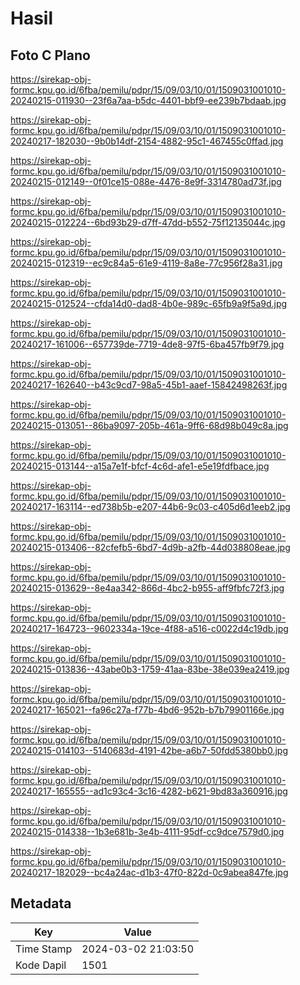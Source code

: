 # Hasil

## Foto C Plano

https://sirekap-obj-formc.kpu.go.id/6fba/pemilu/pdpr/15/09/03/10/01/1509031001010-20240215-011930--23f6a7aa-b5dc-4401-bbf9-ee239b7bdaab.jpg

https://sirekap-obj-formc.kpu.go.id/6fba/pemilu/pdpr/15/09/03/10/01/1509031001010-20240217-182030--9b0b14df-2154-4882-95c1-467455c0ffad.jpg

https://sirekap-obj-formc.kpu.go.id/6fba/pemilu/pdpr/15/09/03/10/01/1509031001010-20240215-012149--0f01ce15-088e-4476-8e9f-3314780ad73f.jpg

https://sirekap-obj-formc.kpu.go.id/6fba/pemilu/pdpr/15/09/03/10/01/1509031001010-20240215-012224--6bd93b29-d7ff-47dd-b552-75f12135044c.jpg

https://sirekap-obj-formc.kpu.go.id/6fba/pemilu/pdpr/15/09/03/10/01/1509031001010-20240215-012319--ec9c84a5-61e9-4119-8a8e-77c956f28a31.jpg

https://sirekap-obj-formc.kpu.go.id/6fba/pemilu/pdpr/15/09/03/10/01/1509031001010-20240215-012524--cfda14d0-dad8-4b0e-989c-65fb9a9f5a9d.jpg

https://sirekap-obj-formc.kpu.go.id/6fba/pemilu/pdpr/15/09/03/10/01/1509031001010-20240217-161006--657739de-7719-4de8-97f5-6ba457fb9f79.jpg

https://sirekap-obj-formc.kpu.go.id/6fba/pemilu/pdpr/15/09/03/10/01/1509031001010-20240217-162640--b43c9cd7-98a5-45b1-aaef-15842498263f.jpg

https://sirekap-obj-formc.kpu.go.id/6fba/pemilu/pdpr/15/09/03/10/01/1509031001010-20240215-013051--86ba9097-205b-461a-9ff6-68d98b049c8a.jpg

https://sirekap-obj-formc.kpu.go.id/6fba/pemilu/pdpr/15/09/03/10/01/1509031001010-20240215-013144--a15a7e1f-bfcf-4c6d-afe1-e5e19fdfbace.jpg

https://sirekap-obj-formc.kpu.go.id/6fba/pemilu/pdpr/15/09/03/10/01/1509031001010-20240217-163114--ed738b5b-e207-44b6-9c03-c405d6d1eeb2.jpg

https://sirekap-obj-formc.kpu.go.id/6fba/pemilu/pdpr/15/09/03/10/01/1509031001010-20240215-013406--82cfefb5-6bd7-4d9b-a2fb-44d038808eae.jpg

https://sirekap-obj-formc.kpu.go.id/6fba/pemilu/pdpr/15/09/03/10/01/1509031001010-20240215-013629--8e4aa342-866d-4bc2-b955-aff9fbfc72f3.jpg

https://sirekap-obj-formc.kpu.go.id/6fba/pemilu/pdpr/15/09/03/10/01/1509031001010-20240217-164723--9602334a-19ce-4f88-a516-c0022d4c19db.jpg

https://sirekap-obj-formc.kpu.go.id/6fba/pemilu/pdpr/15/09/03/10/01/1509031001010-20240215-013836--43abe0b3-1759-41aa-83be-38e039ea2419.jpg

https://sirekap-obj-formc.kpu.go.id/6fba/pemilu/pdpr/15/09/03/10/01/1509031001010-20240217-165021--fa96c27a-f77b-4bd6-952b-b7b79901166e.jpg

https://sirekap-obj-formc.kpu.go.id/6fba/pemilu/pdpr/15/09/03/10/01/1509031001010-20240215-014103--5140683d-4191-42be-a6b7-50fdd5380bb0.jpg

https://sirekap-obj-formc.kpu.go.id/6fba/pemilu/pdpr/15/09/03/10/01/1509031001010-20240217-165555--ad1c93c4-3c16-4282-b621-9bd83a360916.jpg

https://sirekap-obj-formc.kpu.go.id/6fba/pemilu/pdpr/15/09/03/10/01/1509031001010-20240215-014338--1b3e681b-3e4b-4111-95df-cc9dce7579d0.jpg

https://sirekap-obj-formc.kpu.go.id/6fba/pemilu/pdpr/15/09/03/10/01/1509031001010-20240217-182029--bc4a24ac-d1b3-47f0-822d-0c9abea847fe.jpg


## Metadata

| Key        | Value               |
| ---------- | ------------------- |
| Time Stamp | 2024-03-02 21:03:50 |
| Kode Dapil | 1501                |




